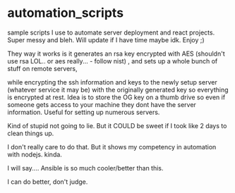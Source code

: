 # automation_scripts
sample scripts I use to automate server deployment and react projects. Super messy and bleh. Will update if I have time maybe idk. Enjoy ;)

They way it works is it generates an rsa key encrypted with AES (shouldn't use rsa LOL.. or aes really... - follow nist) , and sets up a whole bunch of stuff on remote servers, 

while encrypting the ssh information and keys to the newly setup server (whatever service it may be) with the originally generated key so everything is encrypted at rest. Idea is to store the OG key on a thumb drive so even if someone gets access to your machine they dont have the server information. Useful for setting up numerous servers. 


Kind of stupid not going to lie. But it COULD be sweet if I took like 2 days to clean things up.


I don't really care to do that. But it shows my competency in automation with nodejs. kinda. 

I will say.... Ansible is so much cooler/better than this.

I can do better, don't judge. 

